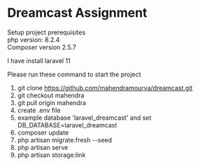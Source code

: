 # Dreamcast Assignment

Setup project prerequisites <br>
php version: 8.2.4 <br>
Composer version 2.5.7 <br>

I have install laravel 11 <br>

Please run these command to start the project <br>
1. git clone https://github.com/mahendramourya/dreamcast.git<br>
2. git checkout mahendra
3. git pull origin mahendra
4. create .env file <br>
5. example database 'laravel_dreamcast' and set DB_DATABASE=laravel_dreamcast <br>
6. composer update <br>
7. php artisan migrate:fresh --seed <br>
8. php artisan serve <br>
9. php artisan storage:link <br>
